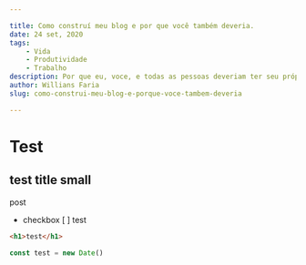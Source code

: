 ```yaml
---

title: Como construí meu blog e por que você também deveria.
date: 24 set, 2020
tags:
    - Vida
    - Produtividade
    - Trabalho
description: Por que eu, voce, e todas as pessoas deveriam ter seu próprio blog.
author: Willians Faria
slug: como-construi-meu-blog-e-porque-voce-tambem-deveria

---
```


# Test
## test title small

post

- checkbox
[ ] test

```html
<h1>test</h1>
```

```javascript
const test = new Date()
```

